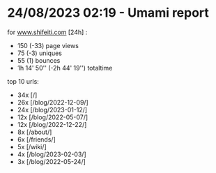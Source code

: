 # 24/08/2023 02:19 - Umami report
for www.shifeiti.com [24h] :

 - 150 (-33) page views
 - 75 (-3) uniques
 - 55 (1) bounces
 - 1h 14' 50'' (-2h 44' 19'') totaltime


top 10 urls:
 - 34x [/]
 - 26x [/blog/2022-12-09/]
 - 24x [/blog/2023-01-12/]
 - 12x [/blog/2022-05-07/]
 - 12x [/blog/2022-12-22/]
 - 8x [/about/]
 - 6x [/friends/]
 - 5x [/wiki/]
 - 4x [/blog/2023-02-03/]
 - 3x [/blog/2022-05-24/]


